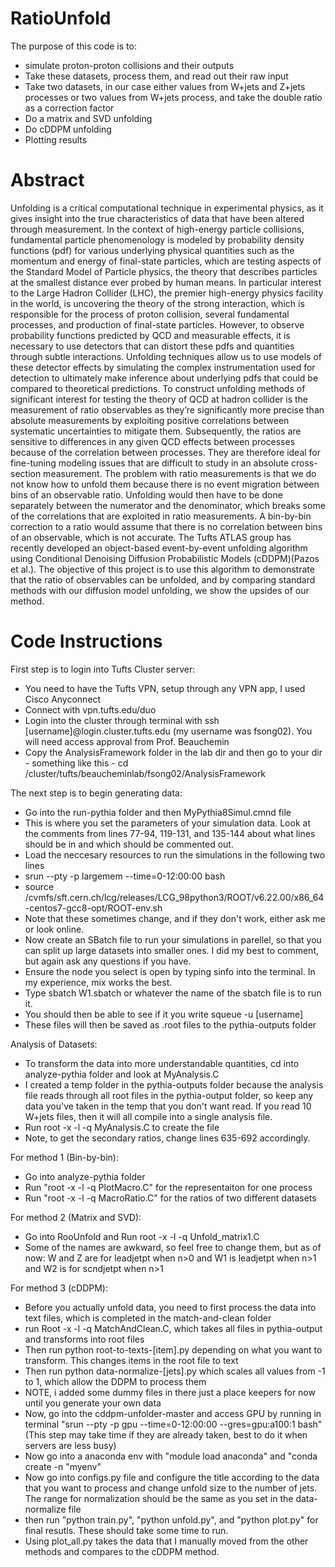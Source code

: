 # RatioUnfold

The purpose of this code is to:
- simulate proton-proton collisions and their outputs
- Take these datasets, process them, and read out their raw input
- Take two datasets, in our case either values from W+jets and Z+jets processes or two values from W+jets process, and take the double ratio as a correction factor
- Do a matrix and SVD unfolding
- Do cDDPM unfolding
- Plotting results
# Abstract

Unfolding is a critical computational technique in experimental physics, as it gives insight into the true characteristics of data that have been altered through measurement. In the context of high-energy particle collisions, fundamental particle phenomenology is modeled by probability density functions (pdf) for various underlying physical quantities such as the momentum and energy of final-state particles, which are testing aspects of the Standard Model of Particle physics, the theory that describes particles at the smallest distance ever probed by human means. In particular interest to the Large Hadron Collider (LHC), the premier high-energy physics facility in the world, is uncovering the theory of the strong interaction, which is responsible for the process of proton collision, several fundamental processes, and production of final-state particles. However, to observe probability functions predicted by QCD and measurable effects, it is necessary to use detectors that can distort these pdfs and quantities through subtle interactions. Unfolding techniques allow us to use models of these detector effects by simulating the complex instrumentation used for detection to ultimately make inference about underlying pdfs that could be compared to theoretical predictions. To construct unfolding methods of significant interest for testing the theory of QCD at hadron collider is the measurement of ratio observables as they’re significantly more precise than absolute measurements by exploiting positive correlations between systematic uncertainties to mitigate them. Subsequently, the ratios are sensitive to differences in any given QCD effects between processes because of the correlation between processes. They are therefore ideal for fine-tuning modeling issues that are difficult to study in an absolute cross-section measurement. The problem with ratio measurements is that we do not know how to unfold them because there is no event migration between bins of an observable ratio. Unfolding would then have to be done separately between the numerator and the denominator, which breaks some of the correlations that are exploited in ratio measurements. A bin-by-bin correction to a ratio would assume that there is no correlation between bins of an observable, which is not accurate. The Tufts ATLAS group has recently developed an object-based event-by-event unfolding algorithm using Conditional Denoising Diffusion Probabilistic Models (cDDPM)(Pazos et al.). The objective of this project is to use this algorithm to demonstrate that the ratio of observables can be unfolded, and by comparing standard methods with our diffusion model unfolding, we show the upsides of our method. 


# Code Instructions

First step is to login into Tufts Cluster server:
- You need to have the Tufts VPN, setup through any VPN app, I used Cisco Anyconnect
- Connect with vpn.tufts.edu/duo
- Login into the cluster through terminal with ssh [username]@login.cluster.tufts.edu (my username was fsong02). You will need access approval from Prof. Beauchemin
- Copy the AnalysisFramework folder in the lab dir and then go to your dir - something like this - cd /cluster/tufts/beaucheminlab/fsong02/AnalysisFramework

The next step is to begin generating data:
- Go into the run-pythia folder and then MyPythia8Simul.cmnd file
- This is where you set the parameters of your simulation data. Look at the comments from lines 77-94, 119-131, and 135-144 about what lines should be in and which should be commented out.
- Load the neccesary resources to run the simulations in the following two lines
- srun --pty -p largemem --time=0-12:00:00 bash
- source /cvmfs/sft.cern.ch/lcg/releases/LCG_98python3/ROOT/v6.22.00/x86_64-centos7-gcc8-opt/ROOT-env.sh
- Note that these sometimes change, and if they don't work, either ask me or look online.
- Now create an SBatch file to run your simulations in parellel, so that you can split up large datasets into smaller ones. I did my best to comment, but again ask any questions if you have.
- Ensure the node you select is open by typing sinfo into the terminal. In my experience, mix works the best. 
- Type sbatch W1.sbatch or whatever the name of the sbatch file is to run it.
- You should then be able to see if it you write squeue -u [username]
- These files will then be saved as .root files to the pythia-outputs folder

Analysis of Datasets:
- To transform the data into more understandable quantities, cd into analyze-pythia folder and look at MyAnalysis.C
- I created a temp folder in the pythia-outputs folder because the analysis file reads through all root files in the pythia-output folder, so keep any data you've taken in the temp that you don't want read. If you read 10 W+jets files, then it will all compile into a single analysis file.
- Run root -x -l -q MyAnalysis.C to create the file
- Note, to get the secondary ratios, change lines 635-692 accordingly.

For method 1 (Bin-by-bin):
- Go into analyze-pythia folder
- Run "root -x -l -q PlotMacro.C" for the representaiton for one process
- Run "root -x -l -q MacroRatio.C" for the ratios of two different datasets

For method 2 (Matrix and SVD):
- Go into RooUnfold and Run root -x -l -q Unfold_matrix1.C
- Some of the names are awkward, so feel free to change them, but as of now: W and Z are for leadjetpt when n>0 and W1 is leadjetpt when n>1 and W2 is for scndjetpt when n>1

For method 3 (cDDPM):
- Before you actually unfold data, you need to first process the data into text files, which is completed in the match-and-clean folder
- run Root -x -l -q MatchAndClean.C, which takes all files in pythia-output and transforms into root files
- Then run python root-to-texts-[item].py depending on what you want to transform. This changes items in the root file to text
- Then run python data-normalize-[jets].py which scales all values from -1 to 1, which allow the DDPM to process them
- NOTE, i added some dummy files in there just a place keepers for now until you generate your own data
- Now, go into the cddpm-unfolder-master and access GPU by running in terminal "srun --pty -p gpu --time=0-12:00:00 --gres=gpu:a100:1 bash" (This step may take time if they are already taken, best to do it when servers are less busy)
- Now go into a anaconda env with "module load anaconda" and "conda create -n "myenv"
- Now go into configs.py file and configure the title according to the data that you want to process and change unfold size to the number of jets. The range for normalization should be the same as you set in the data-normalize file
- then run "python train.py", "python unfold.py", and "python plot.py" for final resutls. These should take some time to run.
- Using plot_all.py takes the data that I manually moved from the other methods and compares to the cDDPM method.




















